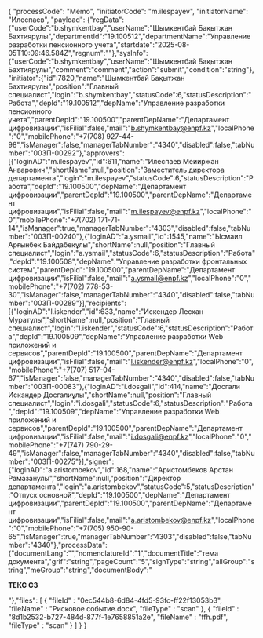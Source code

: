 {
  "processCode": "Memo",
  "initiatorCode": "m.ilespayev",
  "initiatorName": "Илеспаев",
  "payload": {"regData":{"userCode":"b.shymkentbay","userName":"Шымкентбай Бақытжан Бахтиярұлы","departmentId":"19.100512","departmentName":"Управление разработки пенсионного учета","startdate":"2025-08-05T10:09:46.584Z","regnum":""},"sysInfo":{"userCode":"b.shymkentbay","userName":"Шымкентбай Бақытжан Бахтиярұлы","comment":"comment","action":"submit","condition":"string"},"initiator":{"id":7820,"name":"Шымкентбай Бақытжан Бахтиярұлы","position":"Главный специалист","login":"b.shymkentbay","statusCode":6,"statusDescription":"Работа","depId":"19.100512","depName":"Управление разработки пенсионного учета","parentDepId":"19.100500","parentDepName":"Департамент цифровизации","isFilial":false,"mail":"b.shymkentbay@enpf.kz","localPhone":"0","mobilePhone":"+7(708) 927-44-98","isManager":false,"managerTabNumber":"4340","disabled":false,"tabNumber":"00ЗП-00292"},"approvers":[{"loginAD":"m.ilespayev","id":611,"name":"Илеспаев Меииржан Анварович","shortName":null,"position":"Заместитель директора департамента","login":"m.ilespayev","statusCode":6,"statusDescription":"Работа","depId":"19.100500","depName":"Департамент цифровизации","parentDepId":"19.100500","parentDepName":"Департамент цифровизации","isFilial":false,"mail":"m.ilespayev@enpf.kz","localPhone":"0","mobilePhone":"+7(702) 171-71-14","isManager":true,"managerTabNumber":"4303","disabled":false,"tabNumber":"00ЗП-00240"},{"loginAD":"a.ysmail","id":1545,"name":"Ысмаил Арғынбек Байдабекұлы","shortName":null,"position":"Главный специалист","login":"a.ysmail","statusCode":6,"statusDescription":"Работа","depId":"19.100508","depName":"Управление разработки фронтальных систем","parentDepId":"19.100500","parentDepName":"Департамент цифровизации","isFilial":false,"mail":"a.ysmail@enpf.kz","localPhone":"0","mobilePhone":"+7(702) 778-53-30","isManager":false,"managerTabNumber":"4340","disabled":false,"tabNumber":"00ЗП-00289"}],"recipients":[{"loginAD":"l.iskender","id":633,"name":"Искендер Лесхан Муратұлы","shortName":null,"position":"Главный специалист","login":"l.iskender","statusCode":6,"statusDescription":"Работа","depId":"19.100509","depName":"Управление разработки Web приложений и сервисов","parentDepId":"19.100500","parentDepName":"Департамент цифровизации","isFilial":false,"mail":"l.iskender@enpf.kz","localPhone":"0","mobilePhone":"+7(707) 517-04-67","isManager":false,"managerTabNumber":"4340","disabled":false,"tabNumber":"00ЗП-00083"},{"loginAD":"i.dosgali","id":414,"name":"Досгали Искандер Досгалиұлы","shortName":null,"position":"Главный специалист","login":"i.dosgali","statusCode":6,"statusDescription":"Работа","depId":"19.100509","depName":"Управление разработки Web приложений и сервисов","parentDepId":"19.100500","parentDepName":"Департамент цифровизации","isFilial":false,"mail":"i.dosgali@enpf.kz","localPhone":"0","mobilePhone":"+7(747) 790-29-49","isManager":false,"managerTabNumber":"4340","disabled":false,"tabNumber":"00ЗП-00275"}],"signer":{"loginAD":"a.aristombekov","id":168,"name":"Аристомбеков Арстан Рамазанулы","shortName":null,"position":"Директор департамента","login":"a.aristombekov","statusCode":5,"statusDescription":"Отпуск основной","depId":"19.100500","depName":"Департамент цифровизации","parentDepId":"19.100500","parentDepName":"Департамент цифровизации","isFilial":false,"mail":"a.aristombekov@enpf.kz","localPhone":"0","mobilePhone":"+7(705) 950-90-65","isManager":true,"managerTabNumber":"4303","disabled":false,"tabNumber":"4340"},"processData":{"documentLang":"","nomenclatureId":"1","documentTitle":"тема документа","grif":"string","pageCount":"5","signType":"string","allGroup":"string","meGroup":"string","documentBody":"<p><strong>ТЕКС&nbsp;СЗ</strong></p>"},"files": [
    {
        "fileId" : "0ec544b8-6d84-4fd5-93fc-ff22f13053b3",
        "fileName" : "Рисковое событие.docx",
        "fileType" : "scan"
    },
    {
        "fileId" : "8d1b2532-b727-484d-877f-1e7658851a2e",
        "fileName" : "ffh.pdf",
        "fileType" : "scan"
    }
]
}
}
